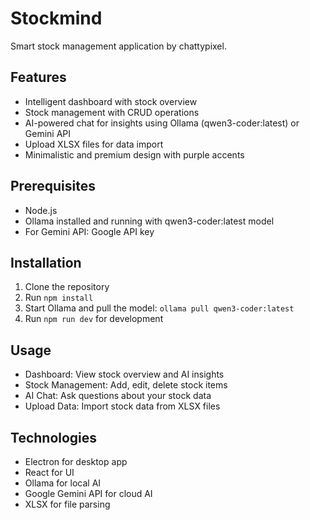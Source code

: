# Stockmind

Smart stock management application by chattypixel.

## Features

- Intelligent dashboard with stock overview
- Stock management with CRUD operations
- AI-powered chat for insights using Ollama (qwen3-coder:latest) or Gemini API
- Upload XLSX files for data import
- Minimalistic and premium design with purple accents

## Prerequisites

- Node.js
- Ollama installed and running with qwen3-coder:latest model
- For Gemini API: Google API key

## Installation

1. Clone the repository
2. Run `npm install`
3. Start Ollama and pull the model: `ollama pull qwen3-coder:latest`
4. Run `npm run dev` for development

## Usage

- Dashboard: View stock overview and AI insights
- Stock Management: Add, edit, delete stock items
- AI Chat: Ask questions about your stock data
- Upload Data: Import stock data from XLSX files

## Technologies

- Electron for desktop app
- React for UI
- Ollama for local AI
- Google Gemini API for cloud AI
- XLSX for file parsing